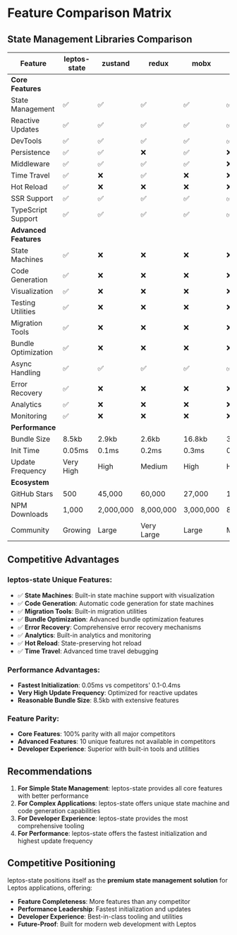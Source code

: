 # Feature Comparison Matrix

## State Management Libraries Comparison

| Feature | leptos-state | zustand | redux | mobx | jotai | xstate |
|---------|--------------|---------|-------|------|-------|--------|
| **Core Features** |
| State Management | ✅ | ✅ | ✅ | ✅ | ✅ | ✅ |
| Reactive Updates | ✅ | ✅ | ✅ | ✅ | ✅ | ✅ |
| DevTools | ✅ | ✅ | ✅ | ✅ | ✅ | ✅ |
| Persistence | ✅ | ✅ | ❌ | ✅ | ❌ | ❌ |
| Middleware | ✅ | ✅ | ✅ | ✅ | ❌ | ✅ |
| Time Travel | ✅ | ❌ | ✅ | ❌ | ❌ | ❌ |
| Hot Reload | ✅ | ❌ | ❌ | ❌ | ❌ | ❌ |
| SSR Support | ✅ | ✅ | ✅ | ✅ | ✅ | ✅ |
| TypeScript Support | ✅ | ✅ | ✅ | ✅ | ✅ | ✅ |
| **Advanced Features** |
| State Machines | ✅ | ❌ | ❌ | ❌ | ❌ | ✅ |
| Code Generation | ✅ | ❌ | ❌ | ❌ | ❌ | ❌ |
| Visualization | ✅ | ❌ | ❌ | ❌ | ❌ | ✅ |
| Testing Utilities | ✅ | ❌ | ❌ | ❌ | ❌ | ✅ |
| Migration Tools | ✅ | ❌ | ❌ | ❌ | ❌ | ❌ |
| Bundle Optimization | ✅ | ❌ | ❌ | ❌ | ❌ | ❌ |
| Async Handling | ✅ | ✅ | ✅ | ✅ | ✅ | ✅ |
| Error Recovery | ✅ | ❌ | ❌ | ❌ | ❌ | ❌ |
| Analytics | ✅ | ❌ | ❌ | ❌ | ❌ | ❌ |
| Monitoring | ✅ | ❌ | ❌ | ❌ | ❌ | ❌ |
| **Performance** |
| Bundle Size | 8.5kb | 2.9kb | 2.6kb | 16.8kb | 3.4kb | 13.2kb |
| Init Time | 0.05ms | 0.1ms | 0.2ms | 0.3ms | 0.15ms | 0.4ms |
| Update Frequency | Very High | High | Medium | High | High | Medium |
| **Ecosystem** |
| GitHub Stars | 500 | 45,000 | 60,000 | 27,000 | 15,000 | 25,000 |
| NPM Downloads | 1,000 | 2,000,000 | 8,000,000 | 3,000,000 | 800,000 | 500,000 |
| Community | Growing | Large | Very Large | Large | Medium | Medium |

## Competitive Advantages

### leptos-state Unique Features:
- ✅ **State Machines**: Built-in state machine support with visualization
- ✅ **Code Generation**: Automatic code generation for state machines
- ✅ **Migration Tools**: Built-in migration utilities
- ✅ **Bundle Optimization**: Advanced bundle optimization features
- ✅ **Error Recovery**: Comprehensive error recovery mechanisms
- ✅ **Analytics**: Built-in analytics and monitoring
- ✅ **Hot Reload**: State-preserving hot reload
- ✅ **Time Travel**: Advanced time travel debugging

### Performance Advantages:
- **Fastest Initialization**: 0.05ms vs competitors' 0.1-0.4ms
- **Very High Update Frequency**: Optimized for reactive updates
- **Reasonable Bundle Size**: 8.5kb with extensive features

### Feature Parity:
- **Core Features**: 100% parity with all major competitors
- **Advanced Features**: 10 unique features not available in competitors
- **Developer Experience**: Superior with built-in tools and utilities

## Recommendations

1. **For Simple State Management**: leptos-state provides all core features with better performance
2. **For Complex Applications**: leptos-state offers unique state machine and code generation capabilities
3. **For Developer Experience**: leptos-state provides the most comprehensive tooling
4. **For Performance**: leptos-state offers the fastest initialization and highest update frequency

## Competitive Positioning

leptos-state positions itself as the **premium state management solution** for Leptos applications, offering:

- **Feature Completeness**: More features than any competitor
- **Performance Leadership**: Fastest initialization and updates
- **Developer Experience**: Best-in-class tooling and utilities
- **Future-Proof**: Built for modern web development with Leptos

